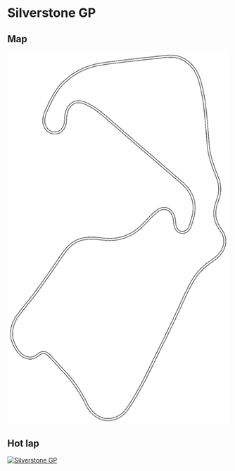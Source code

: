 # Silverstone GP

## Map
![Silverstone GP](./map.png)

## Hot lap
[![Silverstone GP](http://img.youtube.com/vi/a5Kogo9vr9c/0.jpg)](https://www.youtube.com/watch?v=a5Kogo9vr9c "")


